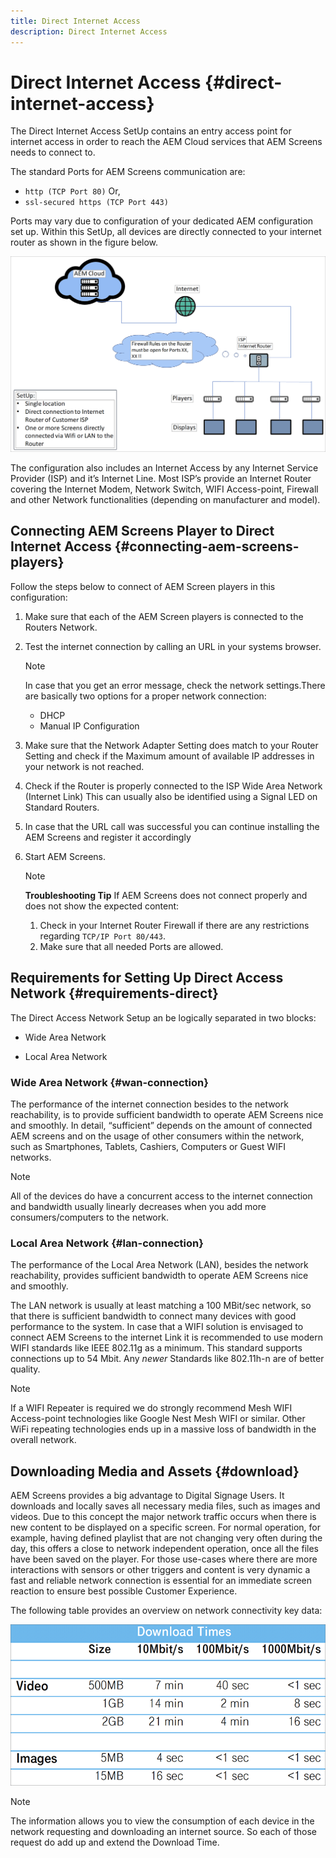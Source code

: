 ```yaml
---
title: Direct Internet Access
description: Direct Internet Access
---
```


# Direct Internet Access {#direct-internet-access}

The Direct Internet Access SetUp contains an entry access point for internet access in order to reach the AEM Cloud services that AEM Screens needs to connect to. 

The standard Ports for AEM Screens communication are:
* `http (TCP Port 80)`
Or,
* `ssl-secured https (TCP Port 443)`

Ports may vary due to configuration of your dedicated AEM configuration set up. Within this SetUp, all devices are directly connected to your internet router as shown in the figure below.

![](/help/assets/direct-access-2.png)

The configuration also includes an Internet Access by any Internet Service Provider (ISP) and it’s Internet Line. Most ISP’s provide an Internet Router covering the Internet Modem, Network Switch, WIFI Access-point, Firewall and other Network functionalities (depending on manufacturer and model).

## Connecting AEM Screens Player to Direct Internet Access {#connecting-aem-screens-players}

Follow the steps below to connect of AEM Screen players in this configuration:

1. Make sure that each of the AEM Screen players is connected to the Routers Network.
1. Test the internet connection by calling an URL in your systems browser.

   >[!NOTE]
   >In case that you get an error message, check the network settings.There are basically two options for a proper network connection:
   >* DHCP
   >* Manual IP Configuration

1. Make sure that the Network Adapter Setting does match to your Router Setting and check if the Maximum amount of available IP addresses in your network is not reached.

1. Check if the Router is properly connected to the ISP Wide Area Network (Internet Link) This can usually also be identified using a Signal LED on Standard Routers.
1. In case that the URL call was successful you can continue installing the AEM Screens and register it accordingly
1. Start AEM Screens.

   >[!NOTE]
   >**Troubleshooting Tip**
   >If AEM Screens does not connect properly and does not show the expected content:
   >
   >1. Check in your Internet Router Firewall if there are any restrictions regarding `TCP/IP Port 80/443`.
   >1. Make sure that all needed Ports are allowed.

## Requirements for Setting Up Direct Access Network {#requirements-direct}

The Direct Access Network Setup an be logically separated in two blocks:

* Wide Area Network

* Local Area Network

### Wide Area Network {#wan-connection}

The performance of the internet connection besides to the network reachability, is to provide sufficient bandwidth to operate AEM Screens nice and smoothly. In detail, “sufficient” depends on the amount of connected AEM screens and on the usage of other consumers within the network, such as Smartphones, Tablets, Cashiers, Computers or Guest WIFI networks.

>[!NOTE]
>All of the devices do have a concurrent access to the internet connection and bandwidth usually linearly decreases when you add more consumers/computers to the network.

### Local Area Network {#lan-connection}

The performance of the Local Area Network (LAN), besides the network reachability, provides sufficient bandwidth to operate AEM Screens nice and smoothly. 

The LAN network is usually at least matching a 100 MBit/sec network, so that there is sufficient bandwidth to connect many devices with good performance to the system.
In case that a WIFI solution is envisaged to connect AEM Screens to the internet Link it is recommended to use modern WIFI standards like IEEE 802.11g as a minimum. This standard supports connections up to 54 Mbit. Any *newer* Standards like 802.11h-n are of better quality. 

>[!NOTE]
>If a WIFI Repeater is required we do strongly recommend Mesh WIFI Access-point technologies like Google Nest Mesh WIFI or similar. Other WiFi repeating technologies ends up in a massive loss of bandwidth in the overall network.

## Downloading Media and Assets {#download}

AEM Screens provides a big advantage to Digital Signage Users. It downloads and locally saves all necessary media files, such as images and videos. Due to this concept the major network traffic occurs when there is new content to be displayed on a specific screen.
For normal operation, for example, having defined playlist that are not changing very often during the day, this offers a close to network independent operation, once all the files have been saved on the player.
For those use-cases where there are more interactions with sensors or other triggers and content is very dynamic a fast and reliable network connection is essential for an immediate screen reaction to ensure best possible Customer Experience.

The following table provides an overview on network connectivity key data:

![](/help/assets/download-times-direct.png)

>[!NOTE]
>The information allows you to view the consumption of each device in the network requesting and downloading an internet source. So each of those request do add up and extend the Download Time.
